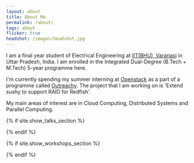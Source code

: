 ```yaml
---
layout: about
title: About Me
permalink: /about/
tags: about
flicker: true
headshot: /images/headshot.jpg
---
```


I am a final year student of Electrical Engineering at [IIT(BHU), Varanasi](https://www.iitbhu.ac.in/) in Uttar Pradesh, India. I am enrolled in the Integrated Dual-Degree (B.Tech + M.Tech) 5-year programme here. 

I'm currently spending my summer interning at [Openstack](https://www.openstack.org/) as a part of a programme called [Outreachy](https://www.outreachy.org/). The project that I am working on is 'Extend sushy to support RAID for Redfish'. 

My main areas of interest are in Cloud Computing, Distributed Systems and Parallel Computing.

{% if site.show_talks_section %}
<!-- ## Talks

- Put something here! -->
{% endif %}

{% if site.show_workshops_section %}
<!-- ## Workshops

- Put something here! -->
{% endif %}


<style>
.post-header, #talks, #workshops {
  text-align: center; /* Want the About Page header to be in the middle */
}
</style>

